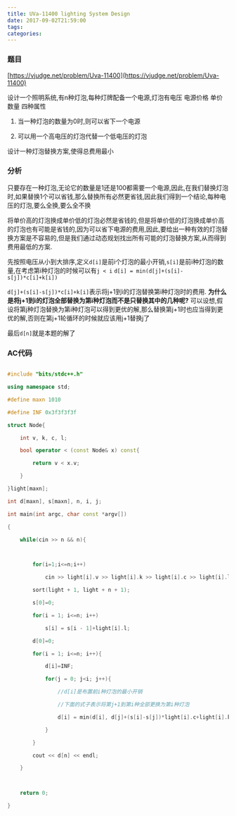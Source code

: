 ```yaml
---
title: UVa-11400 lighting System Design
date: 2017-09-02T21:59:00
tags:
categories:
---
```


### 题目
[https://vjudge.net/problem/Uva-11400](https://vjudge.net/problem/Uva-11400)
设计一个照明系统,有n种灯泡,每种灯牌配备一个电源,灯泡有电压 电源价格 单价 数量 四种属性

1. 当一种灯泡的数量为0时,则可以省下一个电源
2. 可以用一个高电压的灯泡代替一个低电压的灯泡

设计一种灯泡替换方案,使得总费用最小

### 分析
只要存在一种灯泡,无论它的数量是1还是100都需要一个电源,因此,在我们替换灯泡时,如果替换1个可以省钱,那么替换所有必然更省钱,因此我们得到一个结论,每种电压的灯泡,要么全换,要么全不换
将单价高的灯泡换成单价低的灯泡必然是省钱的,但是将单价低的灯泡换成单价高的灯泡也有可能是省钱的,因为可以省下电源的费用,因此,要给出一种有效的灯泡替换方案是不容易的,但是我们通过动态规划找出所有可能的灯泡替换方案,从而得到费用最低的方案.

先按照电压从小到大排序,定义`d[i]`是前i个灯泡的最小开销,`s[i]`是前i种灯泡的数量,在考虑第i种灯泡的时候可以有`j < i` `d[i] = min(d[j]+(s[i]-s[j])*c[i]+k[i])`
`d[j]+(s[i]-s[j])*c[i]+k[i]`表示将j+1到i的灯泡替换第i种灯泡时的费用. __为什么是将j+1到i的灯泡全部替换为第i种灯泡而不是只替换其中的几种呢?__ 可以设想,假设将第j种灯泡替换为第i种灯泡可以得到更优的解,那么替换第j+1时也应当得到更优的解,否则在第j+1轮循环的时候就应该用j+1替换j了

最后`d[n]`就是本题的解了

### AC代码
```cpp
#include "bits/stdc++.h"
using namespace std;
#define maxn 1010
#define INF 0x3f3f3f3f
struct Node{
    int v, k, c, l;
    bool operator < (const Node& x) const{
        return v < x.v;
    }
}light[maxn];
int d[maxn], s[maxn], n, i, j;
int main(int argc, char const *argv[])
{
    while(cin >> n && n){

        for(i=1;i<=n;i++)
            cin >> light[i].v >> light[i].k >> light[i].c >> light[i].l;
        sort(light + 1, light + n + 1);
        s[0]=0;
        for(i = 1; i<=n; i++)
            s[i] = s[i - 1]+light[i].l;
        d[0]=0;
        for(i = 1; i<=n; i++){
            d[i]=INF;
            for(j = 0; j<i; j++){
                //d[i]是布置前i种灯泡的最小开销
                //下面的式子表示将第j+1到第i种全部更换为第i种灯泡
                d[i] = min(d[i], d[j]+(s[i]-s[j])*light[i].c+light[i].k);
            }
        }
        cout << d[n] << endl;
    }

    return 0;
}
```
    